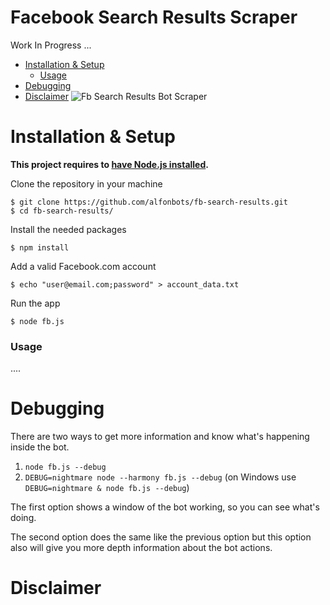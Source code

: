 # Facebook Search Results Scraper
Work In Progress ...

- [Installation & Setup]()
  - [Usage]()
- [Debugging]()
- [Disclaimer]()
![Fb Search Results Bot Scraper](https://i.imgur.com/Vac1qCi.png)

# Installation & Setup

**This project requires to [have Node.js installed](https://nodejs.org).**

Clone the repository in your machine 
```
$ git clone https://github.com/alfonbots/fb-search-results.git
$ cd fb-search-results/
```
Install the needed packages
```
$ npm install
```
Add a valid Facebook.com account
```
$ echo "user@email.com;password" > account_data.txt
```
Run the app
```
$ node fb.js
```
### Usage

....

# Debugging
There are two ways to get more information and know what's happening inside the bot.

1. ``node fb.js --debug``
2. ``DEBUG=nightmare node --harmony fb.js --debug`` (on Windows use ``DEBUG=nightmare & node fb.js --debug``)

The first option shows a window of the bot working, so you can see what's doing.

The second option does the same like the previous option but this option also will give you more depth information about the bot actions.

# Disclaimer
